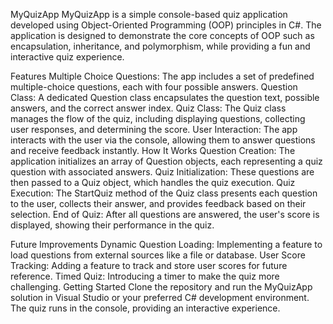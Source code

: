 MyQuizApp
MyQuizApp is a simple console-based quiz application developed using Object-Oriented Programming (OOP) principles in C#. The application is designed to demonstrate the core concepts of OOP such as encapsulation, inheritance, and polymorphism, while providing a fun and interactive quiz experience.

Features
Multiple Choice Questions: The app includes a set of predefined multiple-choice questions, each with four possible answers.
Question Class: A dedicated Question class encapsulates the question text, possible answers, and the correct answer index.
Quiz Class: The Quiz class manages the flow of the quiz, including displaying questions, collecting user responses, and determining the score.
User Interaction: The app interacts with the user via the console, allowing them to answer questions and receive feedback instantly.
How It Works
Question Creation: The application initializes an array of Question objects, each representing a quiz question with associated answers.
Quiz Initialization: These questions are then passed to a Quiz object, which handles the quiz execution.
Quiz Execution: The StartQuiz method of the Quiz class presents each question to the user, collects their answer, and provides feedback based on their selection.
End of Quiz: After all questions are answered, the user's score is displayed, showing their performance in the quiz.


Future Improvements
Dynamic Question Loading: Implementing a feature to load questions from external sources like a file or database.
User Score Tracking: Adding a feature to track and store user scores for future reference.
Timed Quiz: Introducing a timer to make the quiz more challenging.
Getting Started
Clone the repository and run the MyQuizApp solution in Visual Studio or your preferred C# development environment. The quiz runs in the console, providing an interactive experience.
